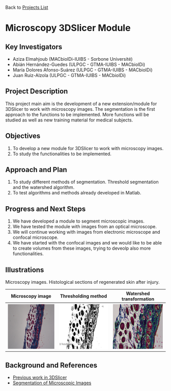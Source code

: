 Back to [Projects List](../README.md#ProjectsList)

# Microscopy 3DSlicer Module

## Key Investigators

- Aziza Elmahjoub (MACbioIDi-IUIBS - Sorbone Université)
- Abián Hernández-Guedes (ULPGC - GTMA-IUIBS - MACbioIDi)
- María Dolores Afonso-Suárez (ULPGC - GTMA-IUIBS - MACbioIDi)
- Juan Ruiz-Alzola (ULPGC - GTMA-IUIBS - MACbioIDi)

## Project Description

This project main aim is the development of a new extension/module for 3DSlicer to work with microscopy images. The segmentation is the first approach to the functions to be implemented. More functions will be studied as well as new training material for medical subjects.


## Objectives

1. To develop a new module for 3DSlicer to work with microscopy images.
1. To study the functionalities to be implemented.

## Approach and Plan

1. To study different methods of segmentation. Threshold segmentation and the watershed algorithm.
1. To test algorithms and methods already developed in Matlab.

## Progress and Next Steps

1. We have developed a module to segment microscopic images.<!-- 1. implemented using threshold segmentation and the watershed algorithm. -->
1. We have tested the module with images from an optical microscope.
1. We will continue working with images from electronic microscope and confocal microscope.
1. We have started with the confocal images and we would like to be able to create volumes from these images, trying to deveolp also more functionalities.

## Illustrations

Microscopy images. Histological sections of regenerated skin after injury.

|              Microscopy image             |            Thresholding method         |         Watershed transformation       |
| ------------------------------------------|----------------------------------------|----------------------------------------|
| <img src="Figure1.png" width="242" height="144"> | <img src="Figure2.png" width="242" height="144"> | <img src="Figure3.png" width="242" height="144">	|

## Background and References

+ [Previous work in 3DSlicer](https://www.slicer.org/wiki/Documentation/Nightly/Extensions/IASEM)
+ [Segmentation of Microscopic Images](https://ieeexplore.ieee.org/document/6745404)

